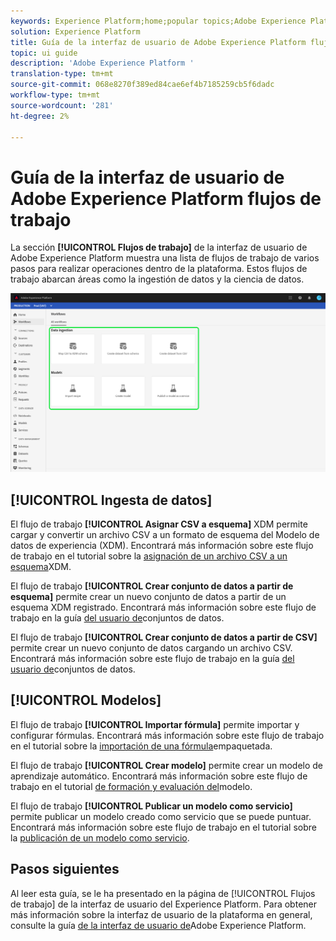 ```yaml
---
keywords: Experience Platform;home;popular topics;Adobe Experience Platform;user guide;ui guide;workflows ui guide;workflows;workflows user guide;
solution: Experience Platform
title: Guía de la interfaz de usuario de Adobe Experience Platform flujos de trabajo
topic: ui guide
description: 'Adobe Experience Platform '
translation-type: tm+mt
source-git-commit: 068e8270f389ed84cae6ef4b7185259cb5f6dadc
workflow-type: tm+mt
source-wordcount: '281'
ht-degree: 2%

---
```



# Guía de la interfaz de usuario de Adobe Experience Platform flujos de trabajo

La sección **[!UICONTROL Flujos de trabajo]** de la interfaz de usuario de Adobe Experience Platform muestra una lista de flujos de trabajo de varios pasos para realizar operaciones dentro de la plataforma. Estos flujos de trabajo abarcan áreas como la ingestión de datos y la ciencia de datos.

![flujos de trabajo](./images/workflows/workflows.png)

## [!UICONTROL Ingesta de datos]

El flujo de trabajo **[!UICONTROL Asignar CSV a esquema]** XDM permite cargar y convertir un archivo CSV a un formato de esquema del Modelo de datos de experiencia (XDM). Encontrará más información sobre este flujo de trabajo en el tutorial sobre la [asignación de un archivo CSV a un esquema](../ingestion/tutorials/map-a-csv-file.md)XDM.

El flujo de trabajo **[!UICONTROL Crear conjunto de datos a partir de esquema]** permite crear un nuevo conjunto de datos a partir de un esquema XDM registrado. Encontrará más información sobre este flujo de trabajo en la guía [del usuario de](../catalog/datasets/user-guide.md#schema)conjuntos de datos.

El flujo de trabajo **[!UICONTROL Crear conjunto de datos a partir de CSV]** permite crear un nuevo conjunto de datos cargando un archivo CSV. Encontrará más información sobre este flujo de trabajo en la guía [del usuario de](../catalog/datasets/user-guide.md#csv)conjuntos de datos.

## [!UICONTROL Modelos]

El flujo de trabajo **[!UICONTROL Importar fórmula]** permite importar y configurar fórmulas. Encontrará más información sobre este flujo de trabajo en el tutorial sobre la [importación de una fórmula](../data-science-workspace/models-recipes/import-packaged-recipe-ui.md)empaquetada.

El flujo de trabajo **[!UICONTROL Crear modelo]** permite crear un modelo de aprendizaje automático. Encontrará más información sobre este flujo de trabajo en el tutorial [de formación y evaluación del](../data-science-workspace/models-recipes/train-evaluate-model-ui.md)modelo.

El flujo de trabajo **[!UICONTROL Publicar un modelo como servicio]** permite publicar un modelo creado como servicio que se puede puntuar. Encontrará más información sobre este flujo de trabajo en el tutorial sobre la [publicación de un modelo como servicio](../data-science-workspace/models-recipes/publish-model-service-ui.md).

## Pasos siguientes

Al leer esta guía, se le ha presentado en la página de [!UICONTROL Flujos de trabajo] de la interfaz de usuario del Experience Platform. Para obtener más información sobre la interfaz de usuario de la plataforma en general, consulte la guía [de la interfaz de usuario de](./ui-guide.md)Adobe Experience Platform.